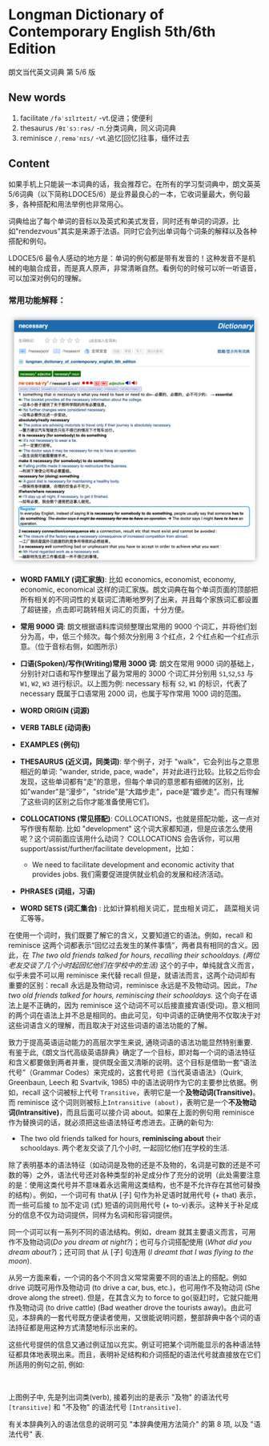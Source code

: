 # Longman Dictionary of Contemporary English 5th/6th Edition

朗文当代英文词典 第 5/6 版



## New words

1. facilitate `/fəˈsɪlɪteɪt/`  -vt.促进；使便利 
2. thesaurus `/θɪˈsɔːrəs/`  -n.分类词典，同义词词典
3. reminisce `/ˌreməˈnɪs/` -vt.追忆[回忆]往事，缅怀过去


## Content

如果手机上只能装一本词典的话，我会推荐它。在所有的学习型词典中，朗文英英5/6词典（以下简称LDOCE5/6）是业界最良心的一本，它收词量最大，例句最多，各种搭配和用法举例也非常用心。

词典给出了每个单词的音标以及英式和美式发音，同时还有单词的词源，比如"rendezvous"其实是来源于法语。同时它会列出单词每个词条的解释以及各种搭配和例句。

LDOCE5/6 最令人感动的地方是：单词的例句都是带有发音的！这种发音不是机械的电脑合成音，而是真人原声，非常清晰自然。看例句的时候可以听一听语音，可以加深对例句的理解。


### 常用功能解释：

![image](./Longman-dictionary.assets/image-20210711105500533.png)

- **WORD FAMILY (词汇家族)**: 比如 economics, economist, economy, economic, economical 这样的词汇家族。朗文词典在每个单词页面的顶部把所有相关的不同词性的关联词汇清晰地罗列了出来，并且每个家族词汇都设置了超链接，点击即可跳转相关词汇的页面，十分方便。

- **常用 9000 词**: 朗文根据语料库词频整理出常用的 9000 个词汇，并将他们划分为高，中，低三个频次。每个频次分别用 3 个红点，2 个红点和一个红点示意。（位于音标右侧，如图所示）
- **口语(Spoken)/写作(Writing)常用 3000 词**: 朗文在常用 9000 词的基础上，分别针对口语和写作整理出了最为常用的 3000 个词汇并分别用 `S1`,`S2`,`S3` 与 `W1`, `W2`, `W3` 进行标识。以上图为例: necessary 标有 `S2`, `W1` 的标识，代表了 necessary 既属于口语常用 2000 词，也属于写作常用 1000 词的范围。
- **WORD ORIGIN (词源)**
- **VERB TABLE (动词表)**
- **EXAMPLES (例句)**
- **THESAURUS (近义词，同类词)**: 举个例子，对于 "walk"，它会列出与之意思相近的单词: "wander, stride, pace, wade"，并对此进行比较。比较之后你会发现，这些单词都有“走”的意思，但每个单词的意思都有细微的区别，比如"wander"是“漫步”，"stride"是“大踏步走”，pace是“踱步走”。而只有理解了这些词的区别之后你才能准备使用它们。
- **COLLOCATIONS (常见搭配)**: COLLOCATIONS，也就是搭配功能，这一点对写作很有帮助. 比如 "development" 这个词大家都知道，但是应该怎么使用呢？这个词前面应该用什么动词？ COLLOCATIONS 会告诉你，可以用 support/assist/further/facilitate development，比如：
    + We need to facilitate development and economic activity that provides jobs. 我们需要促进提供就业机会的发展和经济活动。
- **PHRASES (词组，习语)**
- **WORD SETS (词汇集合)** : 比如计算机相关词汇，昆虫相关词汇， 蔬菜相关词汇等等。 



在使用一个词时，我们既要了解它的含义，又要知道它的语法。例如，recall 和  reminisce 这两个词都表示“回忆过去发生的某件事情”，两者具有相同的含义。因此，在 *The two old friends talked for hours, recalling their schooldays. (两位老友交谈了几个小时起回忆他们在学校中的生活)* 这个的子中，单纯就含义而言，似乎未尝不可以用 reminisce 来代替 recall 但是，就语法而言，这两个动词却有重要的区别：recall 永远是及物动词，reminisce 永远是不及物动词。因此，*The two old friends talked for hours, reminiscing their schooldays.* 这个向子在语法上是不正确的，因为 reminisce 这个动词不可以后接直接宾语(受词)。意义相同的两个词在语法上并不总是相同的。由此可见，句中词语的正确使用不仅取决于对这些词语含义的理解，而且取决于对这些词语的语法功能的了解。

致力于提高英语运动能力的高层次学生来说, 通晓词语的语法功能显然特别重要. 有鉴于此,《朗文当代高级英语辞典》确定了一个目标，即对每一个词的语法特征和含义都要做到两者并重，提供既全面又清晣的说明。这个目标是借助一套“语法代号”（Grammar Codes）来完成的，这套代号把《当代英语语法》（Quirk, Greenbaun, Leech 和 Svartvik, 1985) 中的语法说明作为它的主要参比依据。例如，recall 这个词被标上代号 `Transitive`，表明它是一个**及物动词(Transitive)**。而 reminisce 这个词则则被标上`Intransitive (about)`，表明它是一个**不及物动词(Intransitive)**，而且后面可以接介词 about。如果在上面的例句用 reminisce 作为替换词的话，就必须把这些语法特征考虑进去。正确的新句为:
- The two old friends talked for hours, **reminiscing about** their schooldays.
  两个老友交谈了几个小时, 一起回忆他们在学校的生活.

除了表明基本的语法特征（如动词是及物的还是不及物的，名词是可数的还是不可数的等）之外，语法代号还对各种类型的补足成分作了充分的说明（此处需要注意的是：使用这类代号并不意味着永远需用这类结构，也不是不允许存在其他可替換的结构）。例如，一个词可有 that从 [子] 句作为补足语时就用代号 (+ that) 表示，而一些可后接 to 加不定词 (式) 短语的词则用代号 (+ to-v)表示。这种关于补足成分的信息不仅为动词提供，同样为名词和形容词提供。

同一个词可以有一系列不同的语法结构。例如，dream 就其主要语义而言，可用作不及物动词(*Do you dream at night?*)；也可与介词搭配使用 (*What did you dream about?*)；还可同 that 从 [子] 句连用 (*I dreamt that I was flying to the moon*).

从另一方面来看，一个词的各个不同含义常常需要不同的语法上的搭配。例如 drive 词既可用作及物动词 (to drive a car, bus, etc.)，也可用作不及物动词 (She drove along the street). 但是，在其含义为 to force to go(驱赶)时，它就只能用作及物动词 (to drive cattle) (Bad weather drove the tourists away)。由此可见，本辞典的一套代号既方便读者使用，又很能说明问题，整部辞典中各个词的语法持征都是用这种方式清楚地标示出来的。

这些代号提供的信息又通过例证加以充实。例证可把某个词所能显示的各种语法特征都具体地表現出来。而且，表明补足结构和介词搭配的语法代号就直接放在它们所适用的例句之前, 例如:

<img>

上图例子中, 先是列出词类(verb), 接着列出的是表示 "及物" 的语法代号 `[transitive]` 和 "不及物" 的语法代号 `[Intransitive]`.

有关本辞典列入的语法信息的说明可见 "本辞典使用方法简介" 的第 8 项, 以及 "语法代号" 表.

